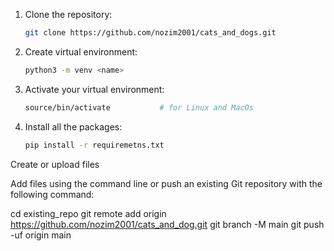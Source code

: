 1. Clone the repository:
   ```bash
   git clone https://github.com/nozim2001/cats_and_dogs.git

2. Create virtual environment:
   ```bash
   python3 -m venv <name>

3. Activate your virtual environment:
   ```bash
   source/bin/activate           # for Linux and MacOs

4. Install all the packages:
    ````bash
   pip install -r requiremetns.txt
   

Create or upload files

Add files using the command line or push an existing Git repository with the following command:


cd existing_repo
git remote add origin https://github.com/nozim2001/cats_and_dog.git
git branch -M main
git push -uf origin main




